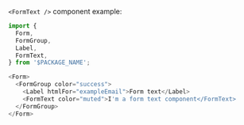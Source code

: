 `<FormText />` component example:

```js
import {
  Form,
  FormGroup,
  Label,
  FormText,
} from '$PACKAGE_NAME';

<Form>
  <FormGroup color="success">
    <Label htmlFor="exampleEmail">Form text</Label>
    <FormText color="muted">I'm a form text component</FormText>
  </FormGroup>
</Form>
```
